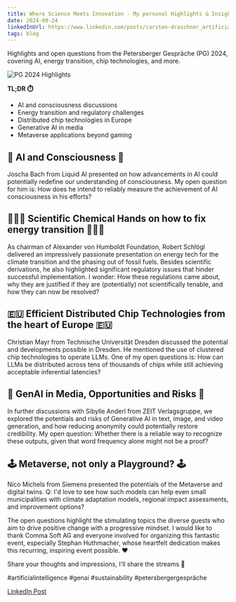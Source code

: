 ```yaml
---
title: Where Science Meets Innovation - My personal Highlights & Insights into the PG 2024! Do you have answers to the open Questions?
date: 2024-09-24
linkedInUrl: https://www.linkedin.com/posts/carsten-draschner_artificialintelligence-genai-sustainability-activity-7243978164564111361-12R6?utm_source=share&utm_medium=member_desktop
tags: blog
---
```


Highlights and open questions from the Petersberger Gespräche (PG) 2024, covering AI, energy transition, chip technologies, and more.

![PG 2024 Highlights](/img/blog_images/petersberg.png)

**TL;DR ⏱️**
- AI and consciousness discussions
- Energy transition and regulatory challenges
- Distributed chip technologies in Europe
- Generative AI in media
- Metaverse applications beyond gaming

<!-- excerpt -->

## 🧠 AI and Consciousness 🧠

Joscha Bach from Liquid AI presented on how advancements in AI could potentially redefine our understanding of consciousness. My open question for him is: How does he intend to reliably measure the achievement of AI consciousness in his efforts?

## 👩🏻‍🔬 Scientific Chemical Hands on how to fix energy transition 👩🏻‍🔬

As chairman of Alexander von Humboldt Foundation, Robert Schlögl delivered an impressively passionate presentation on energy tech for the climate transition and the phasing out of fossil fuels. Besides scientific derivations, he also highlighted significant regulatory issues that hinder successful implementation. I wonder: How these regulations came about, why they are justified if they are (potentially) not scientifically tenable, and how they can now be resolved?

## 🇪🇺 Efficient Distributed Chip Technologies from the heart of Europe 🇪🇺

Christian Mayr from Technische Universität Dresden discussed the potential and developments possible in Dresden. He mentioned the use of clustered chip technologies to operate LLMs. One of my open questions is: How can LLMs be distributed across tens of thousands of chips while still achieving acceptable inferential latencies?

## 📰 GenAI in Media, Opportunities and Risks 📰

In further discussions with Sibylle Anderl from ZEIT Verlagsgruppe, we explored the potentials and risks of Generative AI in text, image, and video generation, and how reducing anonymity could potentially restore credibility. My open question: Whether there is a reliable way to recognize these outputs, given that word frequency alone might not be a proof?

## 🕹️ Metaverse, not only a Playground? 🕹️

Nico Michels from Siemens presented the potentials of the Metaverse and digital twins. Q: I'd love to see how such models can help even small municipalities with climate adaptation models, regional impact assessments, and improvement options?

The open questions highlight the stimulating topics the diverse guests who aim to drive positive change with a progressive mindset. I would like to thank Comma Soft AG and everyone involved for organizing this fantastic event, especially Stephan Huthmacher, whose heartfelt dedication makes this recurring, inspiring event possible. ❤️

Share your thoughts and impressions, I'll share the streams 🤗

#artificialintelligence #genai #sustainability #petersbergergespräche

[LinkedIn Post](https://www.linkedin.com/posts/carsten-draschner_artificialintelligence-genai-sustainability-activity-7243978164564111361-12R6?utm_source=share&utm_medium=member_desktop)
